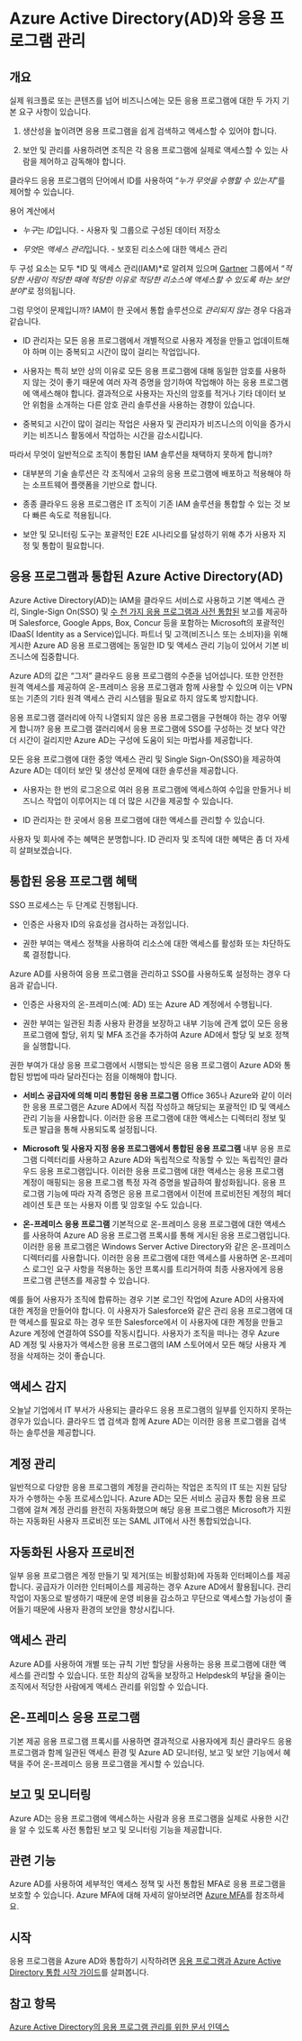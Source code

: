 <properties
   pageTitle="Azure Active Directory와 응용 프로그램 관리 | Microsoft Azure"
   description="이 문서는 온-프레미스, 클라우드 및 SaaS 응용 프로그램을 사용하여 Azure Active Directory를 통합하는 이점을 얻을 수 있습니다."
   services="active-directory"
   documentationCenter=""
   authors="ihenkel"
   manager="stevenpo"
   editor=""/>

   <tags
      ms.service="active-directory"
      ms.devlang="na"
      ms.topic="article"
      ms.tgt_pltfrm="na"
      ms.workload="identity"
      ms.date="02/09/2016"
      ms.author="inhenk"/>

# Azure Active Directory(AD)와 응용 프로그램 관리

## 개요

실제 워크플로 또는 콘텐츠를 넘어 비즈니스에는 모든 응용 프로그램에 대한 두 가지 기본 요구 사항이 있습니다.

1. 생산성을 높이려면 응용 프로그램을 쉽게 검색하고 액세스할 수 있어야 합니다.

2. 보안 및 관리를 사용하려면 조직은 각 응용 프로그램에 실제로 액세스할 수 있는 사람을 제어하고 감독해야 합니다.

클라우드 응용 프로그램의 단어에서 ID를 사용하여 “*누가 무엇을 수행할 수 있는지*”를 제어할 수 있습니다.

용어 계산에서

- *누구*는 *ID*입니다. - 사용자 및 그룹으로 구성된 데이터 저장소

- *무엇*은 *액세스 관리*입니다. - 보호된 리소스에 대한 액세스 관리

두 구성 요소는 모두 *ID 및 액세스 관리(IAM)*로 알려져 있으며 [Gartner](http://www.gartner.com/it-glossary/identity-and-access-management-iam) 그룹에서 “*적당한 사람이 적당한 때에 적당한 이유로 적당한 리소스에 액세스할 수 있도록 하는 보안 분야*”로 정의됩니다.

그럼 무엇이 문제입니까? IAM이 한 곳에서 통합 솔루션으로 *관리되지 않는* 경우 다음과 같습니다.

- ID 관리자는 모든 응용 프로그램에서 개별적으로 사용자 계정을 만들고 업데이트해야 하며 이는 중복되고 시간이 많이 걸리는 작업입니다.

- 사용자는 특히 보안 상의 이유로 모든 응용 프로그램에 대해 동일한 암호를 사용하지 않는 것이 좋기 때문에 여러 자격 증명을 암기하여 작업해야 하는 응용 프로그램에 액세스해야 합니다. 결과적으로 사용자는 자신의 암호를 적거나 기타 데이터 보안 위험을 소개하는 다른 암호 관리 솔루션을 사용하는 경향이 있습니다.

- 중복되고 시간이 많이 걸리는 작업은 사용자 및 관리자가 비즈니스의 이익을 증가시키는 비즈니스 활동에서 작업하는 시간을 감소시킵니다.

따라서 무엇이 일반적으로 조직이 통합된 IAM 솔루션을 채택하지 못하게 합니까?

- 대부분의 기술 솔루션은 각 조직에서 고유의 응용 프로그램에 배포하고 적용해야 하는 소프트웨어 플랫폼을 기반으로 합니다.

- 종종 클라우드 응용 프로그램은 IT 조직이 기존 IAM 솔루션을 통합할 수 있는 것 보다 빠른 속도로 적용됩니다.

- 보안 및 모니터링 도구는 포괄적인 E2E 시나리오를 달성하기 위해 추가 사용자 지정 및 통합이 필요합니다.

## 응용 프로그램과 통합된 Azure Active Directory(AD)

Azure Active Directory(AD)는 IAM을 클라우드 서비스로 사용하고 기본 액세스 관리, Single-Sign On(SSO) 및 [수 천 가지 응용 프로그램과 사전 통합된](https://azure.microsoft.com/marketplace/active-directory/) 보고를 제공하며 Salesforce, Google Apps, Box, Concur 등을 포함하는 Microsoft의 포괄적인 IDaaS( Identity as a Service)입니다. 파트너 및 고객(비즈니스 또는 소비자)을 위해 게시한 Azure AD 응용 프로그램에는 동일한 ID 및 액세스 관리 기능이 있어서 기본 비즈니스에 집중합니다.

Azure AD의 값은 “그저” 클라우드 응용 프로그램의 수준을 넘어섭니다. 또한 안전한 원격 액세스를 제공하여 온-프레미스 응용 프로그램과 함께 사용할 수 있으며 이는 VPN 또는 기존의 기타 원격 액세스 관리 시스템을 필요로 하지 않도록 방지합니다.

응용 프로그램 갤러리에 아직 나열되지 않은 응용 프로그램을 구현해야 하는 경우 어떻게 합니까? 응용 프로그램 갤러리에서 응용 프로그램에 SSO를 구성하는 것 보다 약간 더 시간이 걸리지만 Azure AD는 구성에 도움이 되는 마법사를 제공합니다.

모든 응용 프로그램에 대한 중앙 액세스 관리 및 Single Sign-On(SSO)을 제공하여 Azure AD는 데이터 보안 및 생산성 문제에 대한 솔루션을 제공합니다.

- 사용자는 한 번의 로그온으로 여러 응용 프로그램에 액세스하여 수입을 만들거나 비즈니스 작업이 이루어지는 데 더 많은 시간을 제공할 수 있습니다.

- ID 관리자는 한 곳에서 응용 프로그램에 대한 액세스를 관리할 수 있습니다.

사용자 및 회사에 주는 혜택은 분명합니다. ID 관리자 및 조직에 대한 혜택은 좀 더 자세히 살펴보겠습니다.

## 통합된 응용 프로그램 혜택

SSO 프로세스는 두 단계로 진행됩니다.

- 인증은 사용자 ID의 유효성을 검사하는 과정입니다.

- 권한 부여는 액세스 정책을 사용하여 리소스에 대한 액세스를 활성화 또는 차단하도록 결정합니다.

Azure AD를 사용하여 응용 프로그램을 관리하고 SSO를 사용하도록 설정하는 경우 다음과 같습니다.

- 인증은 사용자의 온-프레미스(예: AD) 또는 Azure AD 계정에서 수행됩니다.

- 권한 부여는 일관된 최종 사용자 환경을 보장하고 내부 기능에 관계 없이 모든 응용 프로그램에 할당, 위치 및 MFA 조건을 추가하여 Azure AD에서 할당 및 보호 정책을 실행합니다.

권한 부여가 대상 응용 프로그램에서 시행되는 방식은 응용 프로그램이 Azure AD와 통합된 방법에 따라 달라진다는 점을 이해해야 합니다.

- **서비스 공급자에 의해 미리 통합된 응용 프로그램** Office 365나 Azure와 같이 이러한 응용 프로그램은 Azure AD에서 직접 작성하고 해당되는 포괄적인 ID 및 액세스 관리 기능을 사용합니다. 이러한 응용 프로그램에 대한 액세스는 디렉터리 정보 및 토큰 발급을 통해 사용되도록 설정됩니다.

- **Microsoft 및 사용자 지정 응용 프로그램에서 통합된 응용 프로그램** 내부 응용 프로그램 디렉터리를 사용하고 Azure AD와 독립적으로 작동할 수 있는 독립적인 클라우드 응용 프로그램입니다. 이러한 응용 프로그램에 대한 액세스는 응용 프로그램 계정이 매핑되는 응용 프로그램 특정 자격 증명을 발급하여 활성화됩니다. 응용 프로그램 기능에 따라 자격 증명은 응용 프로그램에서 이전에 프로비전된 계정의 페더레이션 토큰 또는 사용자 이름 및 암호일 수도 있습니다.

- **온-프레미스 응용 프로그램** 기본적으로 온-프레미스 응용 프로그램에 대한 액세스를 사용하여 Azure AD 응용 프로그램 프록시를 통해 게시된 응용 프로그램입니다. 이러한 응용 프로그램은 Windows Server Active Directory와 같은 온-프레미스 디렉터리를 사용합니다. 이러한 응용 프로그램에 대한 액세스를 사용하면 온-프레미스 로그인 요구 사항을 적용하는 동안 프록시를 트리거하여 최종 사용자에게 응용 프로그램 콘텐츠를 제공할 수 있습니다.

예를 들어 사용자가 조직에 합류하는 경우 기본 로그인 작업에 Azure AD의 사용자에 대한 계정을 만들어야 합니다. 이 사용자가 Salesforce와 같은 관리 응용 프로그램에 대한 액세스를 필요로 하는 경우 또한 Salesforce에서 이 사용자에 대한 계정을 만들고 Azure 계정에 연결하여 SSO를 작동시킵니다. 사용자가 조직을 떠나는 경우 Azure AD 계정 및 사용자가 액세스한 응용 프로그램의 IAM 스토어에서 모든 해당 사용자 계정을 삭제하는 것이 좋습니다.

## 액세스 감지

오늘날 기업에서 IT 부서가 사용되는 클라우드 응용 프로그램의 일부를 인지하지 못하는 경우가 있습니다. 클라우드 앱 검색과 함께 Azure AD는 이러한 응용 프로그램을 검색하는 솔루션을 제공합니다.

## 계정 관리

일반적으로 다양한 응용 프로그램의 계정을 관리하는 작업은 조직의 IT 또는 지원 담당자가 수행하는 수동 프로세스입니다. Azure AD는 모든 서비스 공급자 통합 응용 프로그램에 걸쳐 계정 관리를 완전히 자동화했으며 해당 응용 프로그램은 Microsoft가 지원하는 자동화된 사용자 프로비전 또는 SAML JIT에서 사전 통합되었습니다.

## 자동화된 사용자 프로비전

일부 응용 프로그램은 계정 만들기 및 제거(또는 비활성화)에 자동화 인터페이스를 제공합니다. 공급자가 이러한 인터페이스를 제공하는 경우 Azure AD에서 활용됩니다. 관리 작업이 자동으로 발생하기 때문에 운영 비용을 감소하고 무단으로 액세스할 가능성이 줄어들기 때문에 사용자 환경의 보안을 향상시킵니다.

## 액세스 관리

Azure AD를 사용하여 개별 또는 규칙 기반 할당을 사용하는 응용 프로그램에 대한 액세스를 관리할 수 있습니다. 또한 최상의 감독을 보장하고 Helpdesk의 부담을 줄이는 조직에서 적당한 사람에게 액세스 관리를 위임할 수 있습니다.

## 온-프레미스 응용 프로그램

기본 제공 응용 프로그램 프록시를 사용하면 결과적으로 사용자에게 최신 클라우드 응용 프로그램과 함께 일관된 액세스 환경 및 Azure AD 모니터링, 보고 및 보안 기능에서 혜택을 주어 온-프레미스 응용 프로그램을 게시할 수 있습니다.

## 보고 및 모니터링

Azure AD는 응용 프로그램에 액세스하는 사람과 응용 프로그램을 실제로 사용한 시간을 알 수 있도록 사전 통합된 보고 및 모니터링 기능을 제공합니다.

## 관련 기능

Azure AD를 사용하여 세부적인 액세스 정책 및 사전 통합된 MFA로 응용 프로그램을 보호할 수 있습니다. Azure MFA에 대해 자세히 알아보려면 [Azure MFA](https://azure.microsoft.com/services/multi-factor-authentication/)를 참조하세요.

## 시작

응용 프로그램을 Azure AD와 통합하기 시작하려면 [응용 프로그램과 Azure Active Directory 통합 시작 가이드](active-directory-integrating-applications-getting-started.md)를 살펴봅니다.

## 참고 항목

[Azure Active Directory의 응용 프로그램 관리를 위한 문서 인덱스](active-directory-apps-index.md)

<!---HONumber=AcomDC_0211_2016-->